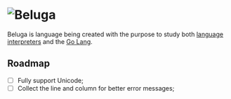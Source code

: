 ![Beluga](http://files.andrielfn.com/xgRr00AUY6.jpg)
=========

Beluga is language being created with the purpose to study both [language interpreters](https://en.wikipedia.org/wiki/Interpreter_(computing)) and the [Go Lang](https://golang.org/).

## Roadmap

- [ ] Fully support Unicode;
- [ ] Collect the line and column for better error messages;
